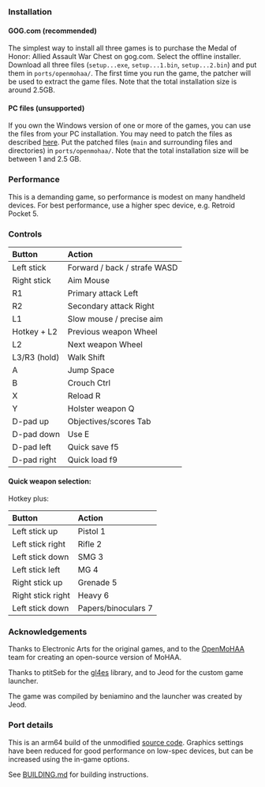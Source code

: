 ### Installation

#### GOG.com (recommended)
The simplest way to install all three games is to purchase the Medal of Honor: Allied Assault War Chest on gog.com. Select the offline installer. Download all three files (`setup...exe`, `setup...1.bin`, `setup...2.bin`) and put them in `ports/openmohaa/`. The first time you run the game, the patcher will be used to extract the game files. Note that the total installation size is around 2.5GB. 

#### PC files (unsupported)
If you own the Windows version of one or more of the games, you can use the files from your PC installation. You may need to patch the files as described [here](https://github.com/openmoh/openmohaa/blob/main/docs/getting_started_installation.md). Put the patched files (`main` and surrounding files and directories) in `ports/openmohaa/`. Note that the total installation size will be between 1 and 2.5 GB.

### Performance
This is a demanding game, so performance is modest on many handheld devices. For best performance, use a higher spec device, e.g. Retroid Pocket 5.

### Controls

| Button             | Action                          |
| :----------------- | :------------------------------ |
| Left stick         | Forward / back / strafe    WASD |
| Right stick        | Aim                       Mouse |
| R1                 | Primary attack             Left |
| R2                 | Secondary attack          Right |
| L1                 | Slow mouse / precise aim        |
| Hotkey + L2        | Previous weapon           Wheel |
| L2                 | Next weapon               Wheel |
| L3/R3 (hold)       | Walk                      Shift |
| A                  | Jump                      Space |
| B                  | Crouch                     Ctrl |
| X                  | Reload                        R |
| Y                  | Holster weapon                Q |
| D-pad up           | Objectives/scores           Tab |
| D-pad down         | Use                           E |
| D-pad left         | Quick save                   f5 |
| D-pad right        | Quick load                   f9 |

#### Quick weapon selection:
Hotkey plus:

| Button             | Action                          |
| :----------------- | :------------------------------ |
| Left stick up      | Pistol                        1 |
| Left stick right   | Rifle                         2 |
| Left stick down    | SMG                           3 |
| Left stick left    | MG                            4 |
| Right stick up     | Grenade                       5 |
| Right stick right  | Heavy                         6 |
| Left stick down    | Papers/binoculars             7 |

### Acknowledgements
Thanks to Electronic Arts for the original games, and to the [OpenMoHAA](https://github.com/openmoh/openmohaa/) team for creating an open-source version of MoHAA. 

Thanks to ptitSeb for the [gl4es](https://github.com/ptitSeb/gl4es) library, and to Jeod for the custom game launcher.

The game was compiled by beniamino and the launcher was created by Jeod.

### Port details
This is an arm64 build of the unmodified [source code](https://github.com/openmoh/openmohaa/). Graphics settings have been reduced for good performance on low-spec devices, but can be increased using the in-game options.

See [BUILDING.md](https://github.com/PortsMaster/PortMaster-New/blob/main/ports/openmohaa/openmohaa/BUILDING.md) for building instructions.
